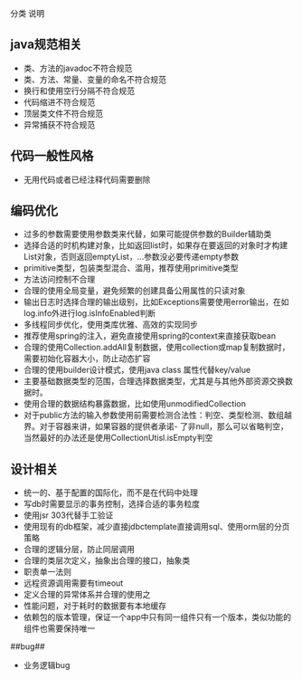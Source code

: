 分类	说明

## java规范相关	 ##

- 类、方法的javadoc不符合规范
- 类、方法、常量、变量的命名不符合规范
- 换行和使用空行分隔不符合规范
- 代码缩进不符合规范
- 顶层类文件不符合规范
- 异常捕获不符合规范

## 代码一般性风格	 ##

- 无用代码或者已经注释代码需要删除
	
## 编码优化	 ##
	
- 过多的参数需要使用参数类来代替，如果可能提供参数的Builder辅助类
- 选择合适的时机构建对象，比如返回list时，如果存在要返回的对象时才构建List对象，否则返回emptyList，…参数没必要传递empty参数
- primitive类型，包装类型混合、滥用，推荐使用primitive类型
- 方法访问控制不合理
- 合理的使用全局变量，避免频繁的创建具备公用属性的只读对象
- 输出日志时选择合理的输出级别，比如Exceptions需要使用error输出，在如log.info外进行log.isInfoEnabled判断
- 多线程同步优化，使用类库优雅、高效的实现同步
- 推荐使用spring的注入，避免直接使用spring的context来直接获取bean
- 合理的使用Collection.addAll复制数据，使用collection或map复制数据时，需要初始化容器大小，防止动态扩容
- 合理的使用builder设计模式，使用java class 属性代替key/value
- 主要基础数据类型的范围，合理选择数据类型，尤其是与其他外部资源交换数据时。
- 使用合理的数据结构暴露数据，比如使用unmodifiedCollection
- 对于public方法的输入参数使用前需要检测合法性：判空、类型检测、数组越界。对于容器来讲，如果容器的提供者承诺- 了非null，那么可以省略判空，当然最好的办法还是使用CollectionUtisl.isEmpty判空
	
## 设计相关	 ##

- 统一的、基于配置的国际化，而不是在代码中处理
- 写db时需要显示的事务控制，选择合适的事务粒度
- 使用jsr 303代替手工验证
- 使用现有的db框架，减少直接jdbctemplate直接调用sql、使用orm层的分页策略
- 合理的逻辑分层，防止同层调用
- 合理的类层次定义，抽象出合理的接口，抽象类
- 职责单一法则
- 远程资源调用需要有timeout
- 定义合理的异常体系并合理的使用之
- 性能问题，对于耗时的数据要有本地缓存
- 依赖包的版本管理，保证一个app中只有同一组件只有一个版本，类似功能的组件也需要保持唯一

##bug##

- 业务逻辑bug
